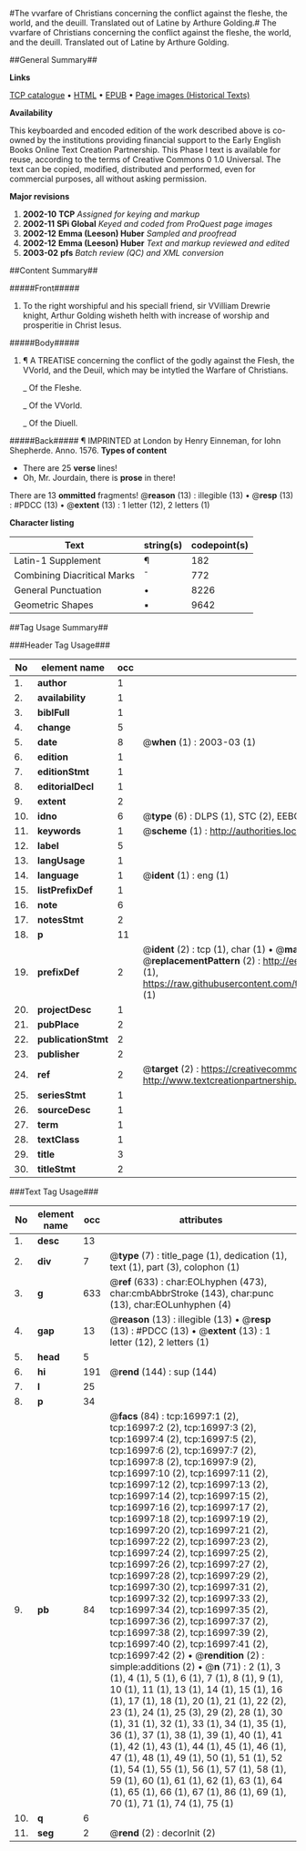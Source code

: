 #The vvarfare of Christians concerning the conflict against the fleshe, the world, and the deuill. Translated out of Latine by Arthure Golding.#
The vvarfare of Christians concerning the conflict against the fleshe, the world, and the deuill. Translated out of Latine by Arthure Golding.

##General Summary##

**Links**

[TCP catalogue](http://www.ota.ox.ac.uk/tcp/)  • 
[HTML](http://tei.it.ox.ac.uk/tcp/Texts-HTML/free/A18/A18693.html)  • 
[EPUB](http://tei.it.ox.ac.uk/tcp/Texts-EPUB/free/A18/A18693.epub) • 
[Page images (Historical Texts)](https://data.historicaltexts.jisc.ac.uk/view?pubId=eebo-99851706e&pageId=eebo-99851706e-16997-1)

**Availability**

This keyboarded and encoded edition of the
	       work described above is co-owned by the institutions
	       providing financial support to the Early English Books
	       Online Text Creation Partnership. This Phase I text is
	       available for reuse, according to the terms of Creative
	       Commons 0 1.0 Universal. The text can be copied,
	       modified, distributed and performed, even for
	       commercial purposes, all without asking permission.

**Major revisions**

1. __2002-10__ __TCP__ *Assigned for keying and markup*
1. __2002-11__ __SPi Global__ *Keyed and coded from ProQuest page images*
1. __2002-12__ __Emma (Leeson) Huber__ *Sampled and proofread*
1. __2002-12__ __Emma (Leeson) Huber__ *Text and markup reviewed and edited*
1. __2003-02__ __pfs__ *Batch review (QC) and XML conversion*

##Content Summary##

#####Front#####

1. To the right worshipful and his speciall friend, sir VVilliam Drewrie knight, Arthur Golding wisheth helth with increase of worship and prosperitie in Christ Iesus.

#####Body#####

1. ¶ A TREATISE concerning the conflict of the godly against the Flesh, the VVorld, and the Deuil, which may be intytled the Warfare of Christians.

    _ Of the Fleshe.

    _ Of the VVorld.

    _ Of the Diuell.

#####Back#####
¶ IMPRINTED at London by Henry Einneman, for Iohn Shepherde. Anno. 1576.
**Types of content**

  * There are 25 **verse** lines!
  * Oh, Mr. Jourdain, there is **prose** in there!

There are 13 **ommitted** fragments! 
 @__reason__ (13) : illegible (13)  •  @__resp__ (13) : #PDCC (13)  •  @__extent__ (13) : 1 letter (12), 2 letters (1)

**Character listing**


|Text|string(s)|codepoint(s)|
|---|---|---|
|Latin-1 Supplement|¶|182|
|Combining             Diacritical Marks|̄|772|
|General Punctuation|•|8226|
|Geometric Shapes|▪|9642|

##Tag Usage Summary##

###Header Tag Usage###

|No|element name|occ|attributes|
|---|---|---|---|
|1.|__author__|1||
|2.|__availability__|1||
|3.|__biblFull__|1||
|4.|__change__|5||
|5.|__date__|8| @__when__ (1) : 2003-03 (1)|
|6.|__edition__|1||
|7.|__editionStmt__|1||
|8.|__editorialDecl__|1||
|9.|__extent__|2||
|10.|__idno__|6| @__type__ (6) : DLPS (1), STC (2), EEBO-CITATION (1), PROQUEST (1), VID (1)|
|11.|__keywords__|1| @__scheme__ (1) : http://authorities.loc.gov/ (1)|
|12.|__label__|5||
|13.|__langUsage__|1||
|14.|__language__|1| @__ident__ (1) : eng (1)|
|15.|__listPrefixDef__|1||
|16.|__note__|6||
|17.|__notesStmt__|2||
|18.|__p__|11||
|19.|__prefixDef__|2| @__ident__ (2) : tcp (1), char (1)  •  @__matchPattern__ (2) : ([0-9\-]+):([0-9IVX]+) (1), (.+) (1)  •  @__replacementPattern__ (2) : http://eebo.chadwyck.com/downloadtiff?vid=$1&page=$2 (1), https://raw.githubusercontent.com/textcreationpartnership/Texts/master/tcpchars.xml#$1 (1)|
|20.|__projectDesc__|1||
|21.|__pubPlace__|2||
|22.|__publicationStmt__|2||
|23.|__publisher__|2||
|24.|__ref__|2| @__target__ (2) : https://creativecommons.org/publicdomain/zero/1.0/ (1), http://www.textcreationpartnership.org/docs/. (1)|
|25.|__seriesStmt__|1||
|26.|__sourceDesc__|1||
|27.|__term__|1||
|28.|__textClass__|1||
|29.|__title__|3||
|30.|__titleStmt__|2||


###Text Tag Usage###

|No|element name|occ|attributes|
|---|---|---|---|
|1.|__desc__|13||
|2.|__div__|7| @__type__ (7) : title_page (1), dedication (1), text (1), part (3), colophon (1)|
|3.|__g__|633| @__ref__ (633) : char:EOLhyphen (473), char:cmbAbbrStroke (143), char:punc (13), char:EOLunhyphen (4)|
|4.|__gap__|13| @__reason__ (13) : illegible (13)  •  @__resp__ (13) : #PDCC (13)  •  @__extent__ (13) : 1 letter (12), 2 letters (1)|
|5.|__head__|5||
|6.|__hi__|191| @__rend__ (144) : sup (144)|
|7.|__l__|25||
|8.|__p__|34||
|9.|__pb__|84| @__facs__ (84) : tcp:16997:1 (2), tcp:16997:2 (2), tcp:16997:3 (2), tcp:16997:4 (2), tcp:16997:5 (2), tcp:16997:6 (2), tcp:16997:7 (2), tcp:16997:8 (2), tcp:16997:9 (2), tcp:16997:10 (2), tcp:16997:11 (2), tcp:16997:12 (2), tcp:16997:13 (2), tcp:16997:14 (2), tcp:16997:15 (2), tcp:16997:16 (2), tcp:16997:17 (2), tcp:16997:18 (2), tcp:16997:19 (2), tcp:16997:20 (2), tcp:16997:21 (2), tcp:16997:22 (2), tcp:16997:23 (2), tcp:16997:24 (2), tcp:16997:25 (2), tcp:16997:26 (2), tcp:16997:27 (2), tcp:16997:28 (2), tcp:16997:29 (2), tcp:16997:30 (2), tcp:16997:31 (2), tcp:16997:32 (2), tcp:16997:33 (2), tcp:16997:34 (2), tcp:16997:35 (2), tcp:16997:36 (2), tcp:16997:37 (2), tcp:16997:38 (2), tcp:16997:39 (2), tcp:16997:40 (2), tcp:16997:41 (2), tcp:16997:42 (2)  •  @__rendition__ (2) : simple:additions (2)  •  @__n__ (71) : 2 (1), 3 (1), 4 (1), 5 (1), 6 (1), 7 (1), 8 (1), 9 (1), 10 (1), 11 (1), 13 (1), 14 (1), 15 (1), 16 (1), 17 (1), 18 (1), 20 (1), 21 (1), 22 (2), 23 (1), 24 (1), 25 (3), 29 (2), 28 (1), 30 (1), 31 (1), 32 (1), 33 (1), 34 (1), 35 (1), 36 (1), 37 (1), 38 (1), 39 (1), 40 (1), 41 (1), 42 (1), 43 (1), 44 (1), 45 (1), 46 (1), 47 (1), 48 (1), 49 (1), 50 (1), 51 (1), 52 (1), 54 (1), 55 (1), 56 (1), 57 (1), 58 (1), 59 (1), 60 (1), 61 (1), 62 (1), 63 (1), 64 (1), 65 (1), 66 (1), 67 (1), 86 (1), 69 (1), 70 (1), 71 (1), 74 (1), 75 (1)|
|10.|__q__|6||
|11.|__seg__|2| @__rend__ (2) : decorInit (2)|
